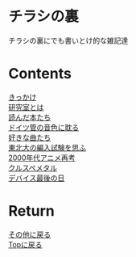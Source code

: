 <!-- Google tag (gtag.js) -->
<script async src="https://www.googletagmanager.com/gtag/js?id=G-8P412RLRC8"></script>
<script>
  window.dataLayer = window.dataLayer || [];
  function gtag(){dataLayer.push(arguments);}
  gtag('js', new Date());

  gtag('config', 'G-8P412RLRC8');
</script>

# チラシの裏
チラシの裏にでも書いとけ的な雑記達

# Contents
[きっかけ](./kikkake.md)<br>
[研究室とは](./lab.md)<br>
[読んだ本たち](./book_log.md)<br>
[ドイツ管の音色に耽る](./posaune.md)<br>
[好きな曲たち](./symphony.md)<br>
[東北大の編入試験を思ふ](./hennyu.md)<br>
[2000年代アニメ再考](./anime.md)<br>
[クルスペメタル](./kruspe.md)<br>
[デバイス最後の日](./gate_sunset.md)<br>


# Return
[その他に戻る](../others.md)<br>
[Topに戻る](https://motoyashinozaki.github.io/minidora/)